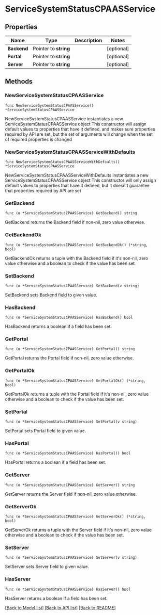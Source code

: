 # ServiceSystemStatusCPAASService

## Properties

Name | Type | Description | Notes
------------ | ------------- | ------------- | -------------
**Backend** | Pointer to **string** |  | [optional] 
**Portal** | Pointer to **string** |  | [optional] 
**Server** | Pointer to **string** |  | [optional] 

## Methods

### NewServiceSystemStatusCPAASService

`func NewServiceSystemStatusCPAASService() *ServiceSystemStatusCPAASService`

NewServiceSystemStatusCPAASService instantiates a new ServiceSystemStatusCPAASService object
This constructor will assign default values to properties that have it defined,
and makes sure properties required by API are set, but the set of arguments
will change when the set of required properties is changed

### NewServiceSystemStatusCPAASServiceWithDefaults

`func NewServiceSystemStatusCPAASServiceWithDefaults() *ServiceSystemStatusCPAASService`

NewServiceSystemStatusCPAASServiceWithDefaults instantiates a new ServiceSystemStatusCPAASService object
This constructor will only assign default values to properties that have it defined,
but it doesn't guarantee that properties required by API are set

### GetBackend

`func (o *ServiceSystemStatusCPAASService) GetBackend() string`

GetBackend returns the Backend field if non-nil, zero value otherwise.

### GetBackendOk

`func (o *ServiceSystemStatusCPAASService) GetBackendOk() (*string, bool)`

GetBackendOk returns a tuple with the Backend field if it's non-nil, zero value otherwise
and a boolean to check if the value has been set.

### SetBackend

`func (o *ServiceSystemStatusCPAASService) SetBackend(v string)`

SetBackend sets Backend field to given value.

### HasBackend

`func (o *ServiceSystemStatusCPAASService) HasBackend() bool`

HasBackend returns a boolean if a field has been set.

### GetPortal

`func (o *ServiceSystemStatusCPAASService) GetPortal() string`

GetPortal returns the Portal field if non-nil, zero value otherwise.

### GetPortalOk

`func (o *ServiceSystemStatusCPAASService) GetPortalOk() (*string, bool)`

GetPortalOk returns a tuple with the Portal field if it's non-nil, zero value otherwise
and a boolean to check if the value has been set.

### SetPortal

`func (o *ServiceSystemStatusCPAASService) SetPortal(v string)`

SetPortal sets Portal field to given value.

### HasPortal

`func (o *ServiceSystemStatusCPAASService) HasPortal() bool`

HasPortal returns a boolean if a field has been set.

### GetServer

`func (o *ServiceSystemStatusCPAASService) GetServer() string`

GetServer returns the Server field if non-nil, zero value otherwise.

### GetServerOk

`func (o *ServiceSystemStatusCPAASService) GetServerOk() (*string, bool)`

GetServerOk returns a tuple with the Server field if it's non-nil, zero value otherwise
and a boolean to check if the value has been set.

### SetServer

`func (o *ServiceSystemStatusCPAASService) SetServer(v string)`

SetServer sets Server field to given value.

### HasServer

`func (o *ServiceSystemStatusCPAASService) HasServer() bool`

HasServer returns a boolean if a field has been set.


[[Back to Model list]](../README.md#documentation-for-models) [[Back to API list]](../README.md#documentation-for-api-endpoints) [[Back to README]](../README.md)


